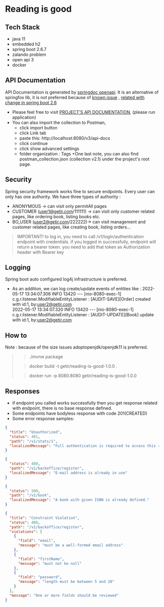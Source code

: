 # Reading is good
## Tech Stack
+ java 11
+ embedded h2
+ spring boot 2.6.7
+ zalando problem
+ open api 3
+ docker
## API Documentation
API Documentation is generated by [springdoc openapi](https://springdoc.org/).  It is an alternative of springfox lib, it is not preferred because of [known issue](https://github.com/springfox/springfox/issues/3462) , [related with change in spring boot 2.6](https://github.com/spring-projects/spring-boot/wiki/Spring-Boot-2.6-Release-Notes#pathpattern-based-path-matching-strategy-for-spring-mvc)
+ Please feel free to visit [PROJECT'S API DOCUMENTATION](http://localhost:8080/swagger-ui/index.html), (please run application)
+ You can also import the collection to Postman,
    + click import button
    + click Link tab
    + paste this: http://localhost:8080/v3/api-docs
    + click continue
    + click show advanced settings
    + folder organization : Tags
+One last note, you can also find postman_collection.json (collection v2.1) under the project's root page.
##  Security
Spring security framework works fine to secure endpoints. Every user can only has one authority. We have three types of authority :
+ ANONYMOUS -> can visit only permitAll pages
+ CUSTOMER (user1@getir.com/111111) -> can visit only customer related pages, like ordering book, listing books etc.
+ BO_USER (user2@getir.com/222222)-> can visit management and customer related pages, like creating book, listing orders...

>IMPORTANT!
> to log in, you need to call /v1/login/authentication endpoint with credentials.
> if you logged in successfully, endpoint will return a bearer token.
> you need to add that token as Authorization header with Bearer key
## Logging
Spring boot auto configured log4j infrastructure is preferred.
+ As an addition, we can log create/update events of entities like :
  2022-05-17 13:34:07.306  INFO 13420 --- [nio-8080-exec-1] c.g.r.listener.ModifiableEntityListener  : [AUDIT-SAVE][Order] created with id:1, by:user2@getir.com  
  2022-05-17 13:34:07.320  INFO 13420 --- [nio-8080-exec-1] c.g.r.listener.ModifiableEntityListener  : [AUDIT-UPDATE][Book] update with id:1, by:user2@getir.com
## How to
Note : because of the size issues adoptopenjdk/openjdk11 is preferred.

> >./mvnw package
>
> >docker build -t getir/reading-is-good-1.0.0 .
>
> >docker run -p 8080:8080 getir/reading-is-good-1.0.0
## Responses
- if endpoint you called works successfully then you get response related with endpoint, there is no base response defined.
- Some endpoints have bodyless response with code 201(CREATED)
- Some error response samples:

```json
{
  "title": "Unauthorized",
  "status": 401,
  "path": "/v1/stats/1",
  "localizedMessage": "Full authentication is required to access this resource"
}
```
```json
{
  "status": 400,
  "path": "/v1/backoffice/register",
  "localizedMessage": "E-mail address is already in use"
}
```
```json
{
  "status": 500,
  "path": "/v1/book",
  "localizedMessage": "A book with given ISBN is already defined."
}
```
```json
{
  "title": "Constraint Violation",
  "status": 400,
  "path": "/v1/backoffice/register",
  "violations": [
    {
      "field": "email",
      "message": "must be a well-formed email address"
    },
    {
      "field": "firstName",
      "message": "must not be null"
    },
    {
      "field": "password",
      "message": "length must be between 5 and 20"
    }
  ],
  "message": "One or more fields should be reviewed"
}
```